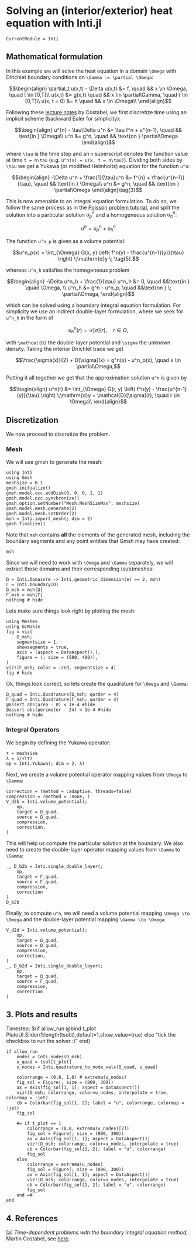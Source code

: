 # Solving an (interior/exterior) heat equation with Inti.jl

```@meta
CurrentModule = Inti
```

## Mathematical formulation

In this example we will solve the heat equation in a domain ``\Omega`` with Dirichlet
boundary conditions on ``\Gamma := \partial \Omega``:

```math
\begin{align}
	\partial_t u(x,t) - \Delta u(x,t)  &= f, \quad && x \in \Omega, \quad t \in [0,T]\\
	u(x,t) &= g(x,t) \quad && x \in \partial\Gamma, \quad t \in [0,T]\\
	u(x, t = 0) &= h \quad && x \in \Omega\\
\end{align}
```

Following these [lecture
notes](https://perso.univ-rennes1.fr/martin.costabel/publis/Co_ECM.pdf) by Costabel, we
first discretize time using an implicit scheme (backward Euler for simplicity):

```math
\begin{align}
u^{n} - \tau\Delta u^n  &= \tau f^n + u^{n-1}, \quad && \text{in } \Omega\\
u^n &= g^n, \quad && \text{on } \partial\Omega
\end{align}
```

where ``\tau`` is the time step and an ``n`` superscript denotes the function value at time
``t = n\tau`` (e.g. ``u^n(x) = u(x, t = n\tau)``). Dividing both sides by ``\tau`` we get a
Yukawa (or modified Helmholtz) equation for the function ``u^n``:

```math
\begin{align}
-\Delta u^n + \frac{1}{\tau}u^n  &= f^{n} + \frac{u^{n-1}}{\tau}, \quad && \text{in } \Omega\\
u^n &= g^n, \quad && \text{on } \partial\Omega
\end{align}\tag{3}
```

This is now amenable to an integral equation formulation. To do so, we follow the same
process as in the [Poisson problem tutorial](@ref), and split the solution into a particular
solution $u^n_p$ and a homogeneous solution $u^n_h$:

```math
u^n = u^n_p + u^n_h
```

The function ``u^n_p`` is given as a volume potential:

```math
u^n_p(x) = \int_{\Omega} G(x, y) \left( f^n(y) - \frac{u^{n-1}(y)}{\tau} \right) \;\mathrm{d}y \; \tag{5}.
```

whereas ``u^n_h`` satisfies the homogeneous problem

```math
\begin{align}
-\Delta u^n_h + \frac{1}{\tau} u^n_h &= 0,  \quad &&\text{in } \quad \Omega, \\
u^n_h &= g^n - u^n_p,  \quad &&\text{on } \; \partial\Omega,
\end{align}
```

which can be solved using a boundary integral equation formulation. For simplicity we use an
indirect double-layer formulation, where we seek for ``u^n_h`` in the form of

```math
u^n_h(r) = \mathcal{D}[\sigma](r), \quad r \in \Omega,
```

with ``\mathcal{D}`` the double-layer potential and ``\sigma`` the unknown density. Taking
the interior Dirichlet trace we get

```math
\frac{\sigma(x)}{2} + D[\sigma](x) = g^n(x) - u^n_p(x), \quad x \in \partial\Omega,
```

Putting it all together we get that the approximation solution ``u^n`` is given by

```math
\begin{align}
u^n(r) &= \int_{\Omega} G(r, y) \left( f^n(y) - \frac{u^{n-1}(y)}{\tau} \right) \;\mathrm{d}y + \mathcal{D}[\sigma](r), \quad r \in \Omega\\
\end{align}
```

## Discretization

We now proceed to discretize the problem.

### Mesh

We will use gmsh to generate the mesh:

```@example heat_equation
using Inti
using Gmsh
meshsize = 0.1
gmsh.initialize()
gmsh.model.occ.addDisk(0, 0, 0, 1, 1)
gmsh.model.occ.synchronize()
gmsh.option.setNumber("Mesh.MeshSizeMax", meshsize)
gmsh.model.mesh.generate(2)
gmsh.model.mesh.setOrder(2)
msh = Inti.import_mesh(; dim = 2)
gmsh.finalize()
```

Note that `msh` contains **all** the elements of the generated mesh, including the boundary
segments and any point entities that Gmsh may have created:

```@example heat_equation
msh
```

Since we will need to work with ``\Omega`` and ``\Gamma`` separately, we will extract those
domains and their corresponding (sub)meshes:

```@example heat_equation
Ω = Inti.Domain(e -> Inti.geometric_dimension(e) == 2, msh)
Γ = Inti.boundary(Ω)
Ω_msh = msh[Ω]
Γ_msh = msh[Γ]
nothing # hide
```

Lets make sure things look right by plotting the mesh:

```@example heat_equation
using Meshes
using GLMakie
fig = viz(
    Ω_msh;
    segmentsize = 1,
    showsegments = true,
    axis = (aspect = DataAspect(),),
    figure = (; size = (500, 400)),
)
viz!(Γ_msh; color = :red, segmentsize = 4)
fig # hide
```

Ok, things look correct, so lets create the quadrature for ``\Omega`` and ``\Gamma``:

```@example heat_equation
Ω_quad = Inti.Quadrature(Ω_msh; qorder = 4)
Γ_quad = Inti.Quadrature(Γ_msh; qorder = 4)
@assert abs(area - π) < 1e-4 #hide
@assert abs(perimeter - 2π) < 1e-4 #hide
nothing # hide
```

### Integral Operators

We begin by defining the Yukawa operator:

```@example heat_equation
τ = meshsize
λ = 1/√(τ) 
op = Inti.Yukawa(; dim = 2, λ)
```

Next, we create a volume potential operator mapping values from ``\Omega`` to ``\Gamma``:

```@example heat_equation
correction = (method = :adaptive, threads=false)
compression = (method = :none, )
V_d2b = Inti.volume_potential(;
	op,
	target = Ω_quad,
	source = Ω_quad,
	compression,
	correction,
)
```

This will help us compute the particular solution at the boundary. We also need to create
the double-layer operator mapping values from ``\Gamma`` to ``\Gamma``:

```@example heat_equation
_, D_b2b = Inti.single_double_layer(;
	op,
	target = Γ_quad,
	source = Γ_quad,
	compression,
	correction
)
D_b2b
```

Finally, to compute ``u^n``, we will need a volume potential mapping ``\Omega \to \Omega``
and the double-layer potential mapping ``\Gamma \to \Omega``:

```@example heat_equation
V_d2d = Inti.volume_potential(;
	op,
	target = Ω_quad,
	source = Ω_quad,
	compression,
	correction,
)
_, D_b2d = Inti.single_double_layer(;
	op,
	target = Ω_quad,
	source = Γ_quad,
	compression,
	correction
)
```

## 3. Plots and results

Timestep: $(if allow_run @bind t_plot PlutoUI.Slider(1:length(tsol.t),default=1,show_value=true) else "tick the checkbox to run the solver :)" end)

```@setup heat_equation.jl
if allow_run
	nodes = Inti.nodes(Ω_msh)
	u_quad = tsol[t_plot]
	u_nodes = Inti.quadrature_to_node_vals(Ω_quad, u_quad)

	colorrange = (0.0, 1.0) # extrema(u_nodes)
	fig_sol = Figure(; size = (800, 300))
	ax = Axis(fig_sol[1, 1]; aspect = DataAspect())
	viz!(Ω_msh; colorrange, color=u_nodes, interpolate = true, colormap = :jet)
	cb = Colorbar(fig_sol[1, 2]; label = "u", colorrange, colormap = :jet)
	fig_sol

	#= if t_plot == 1 
		colorrange = (0.0, extrema(u_nodes)[2])
		fig_sol = Figure(; size = (800, 300))
		ax = Axis(fig_sol[1, 1]; aspect = DataAspect())
		viz!(Ω_msh; colorrange, color=u_nodes, interpolate = true)
		cb = Colorbar(fig_sol[1, 2]; label = "u", colorrange)
		fig_sol
	else
		colorrange = extrema(u_nodes)
		fig_sol = Figure(; size = (800, 300))
		ax = Axis(fig_sol[1, 1]; aspect = DataAspect())
		viz!(Ω_msh; colorrange, color=u_nodes, interpolate = true)
		cb = Colorbar(fig_sol[1, 2]; label = "u", colorrange)
		fig_sol
	end =#
end
```

## 4. References

[a] _Time-dependent problems with the boundary integral equation method_, Martin Costabel, see [here](https://perso.univ-rennes1.fr/martin.costabel/publis/Co_ECM.pdf).

